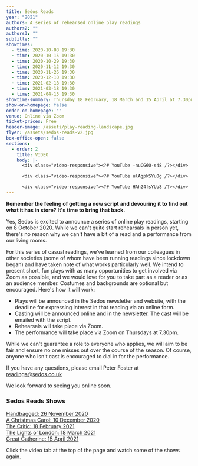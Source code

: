 ```yaml
---
title: Sedos Reads
year: "2021"
authors: A series of rehearsed online play readings
authors2: ""
authors3: ""
subtitle: ""
showtimes:
  - time: 2020-10-08 19:30
  - time: 2020-10-15 19:30
  - time: 2020-10-29 19:30
  - time: 2020-11-12 19:30
  - time: 2020-11-26 19:30
  - time: 2020-12-10 19:30
  - time: 2021-02-18 19:30
  - time: 2021-03-18 19:30
  - time: 2021-04-15 19:30
showtime-summary: Thursday 18 February, 18 March and 15 April at 7.30pm
show-on-homepage: false
order-on-homepage: ""
venue: Online via Zoom
ticket-prices: Free
header-image: /assets/play-reading-landscape.jpg
flyer: /assets/sedos-reads-v2.jpg
box-office-open: false
sections:
  - order: 2
    title: VIDEO
    body: |-
      <div class="video-responsive"><?# YouTube -nuCG6O-s48 /?></div>

      <div class="video-responsive"><?# YouTube ulAgpkSYu0g /?></div>

      <div class="video-responsive"><?# YouTube HAh24fsYUo8 /?></div>
---
```

**Remember the feeling of getting a new script and devouring it to find out what it has in store? It's time to bring that back.**

Yes, Sedos is excited to announce a series of online play readings, starting on 8 October 2020. While we can't quite start rehearsals in person yet, there's no reason why we can't have a bit of a read and a performance from our living rooms.

For this series of casual readings, we've learned from our colleagues in other societies (some of whom have been running readings since lockdown began) and have taken note of what works particularly well. We intend to present short, fun plays with as many opportunities to get involved via Zoom as possible, and we would love for you to take part as a reader or as an audience member. Costumes and backgrounds are optional but encouraged. Here's how it will work:

* Plays will be announced in the Sedos newsletter and website, with the deadline for expressing interest in that reading via an online form.
* Casting will be announced online and in the newsletter. The cast will be emailed with the script.
* Rehearsals will take place via Zoom.
* The performance will take place via Zoom on Thursdays at 7.30pm.

While we can't guarantee a role to everyone who applies, we will aim to be fair and ensure no one misses out over the course of the season. Of course, anyone who isn't cast is encouraged to dial in for the performance.

 If you have any questions, please email Peter Foster at [readings@sedos.co.uk](mailto:readings@sedos.co.uk)[](http://r20.rs6.net/tn.jsp?f=001o3_SP7cheDBeX4G67bw5hStGYdO5HvXB0ptJeSKsbxaq5E55SoDoQ-rS2p0ZTbHyTW5G3dWcbdYQs9CRJ7bWSKaADV1Az8MQxK7e3mN8JcgXAAkYtD7lWac5czQ2aAU_5Z_5aADKW2FwgLcsfQUyWZW2ni6Qo8-pRuagxYZ8MCFhVv_L845pQw==&c=u5ghrGBx3MSJeIZDXOYVy5dH45VZCqqHHeHRNrVbUD3GhFp17VMnMg==&ch=KlhiVUVN7kiiGS2tXNwAXhSAgzx3UfswgOg6BljoMg-o9AhuTX91Ig==)

We look forward to seeing you online soon.

### [](https://sedos.co.uk/get-involved)Sedos Reads Shows

[Handbagged: 26 November 2020](https://sedos.co.uk/events/sedos-reads-handbagged)\
[A Christmas Carol: 10 December 2020](https://sedos.co.uk/events/sedos-reads-a-christmas-carol)\
[The Critic: 18 February 2021 ](https://sedos.co.uk/events/sedos-reads-the-critic)\
[The Lights o' London: 18 March 2021](https://sedos.co.uk/events/sedos-reads-the-lights-o-london)\
[Great Catherine: 15 April 2021](https://sedos.co.uk/events/sedos-reads-great-catherine)

Click the video tab at the top of the page and watch some of the shows again.